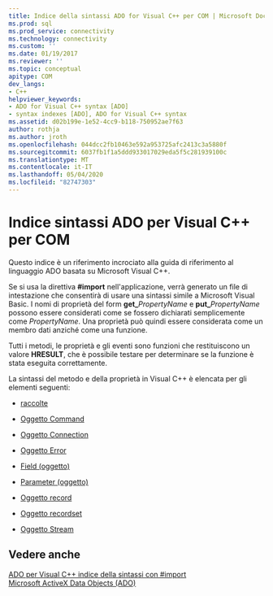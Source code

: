 ```yaml
---
title: Indice della sintassi ADO for Visual C++ per COM | Microsoft Docs
ms.prod: sql
ms.prod_service: connectivity
ms.technology: connectivity
ms.custom: ''
ms.date: 01/19/2017
ms.reviewer: ''
ms.topic: conceptual
apitype: COM
dev_langs:
- C++
helpviewer_keywords:
- ADO for Visual C++ syntax [ADO]
- syntax indexes [ADO], ADO for Visual C++ syntax
ms.assetid: d02b199e-1e52-4cc9-b118-750952ae7f63
author: rothja
ms.author: jroth
ms.openlocfilehash: 044dcc2fb10463e592a953725afc2413c3a5880f
ms.sourcegitcommit: 6037fb1f1a5ddd933017029eda5f5c281939100c
ms.translationtype: MT
ms.contentlocale: it-IT
ms.lasthandoff: 05/04/2020
ms.locfileid: "82747303"
---
```

# <a name="ado-for-visual-c-syntax-index-for-com"></a>Indice sintassi ADO per Visual C++ per COM
Questo indice è un riferimento incrociato alla guida di riferimento al linguaggio ADO basata su Microsoft Visual C++.  
  
 Se si usa la direttiva **#import** nell'applicazione, verrà generato un file di intestazione che consentirà di usare una sintassi simile a Microsoft Visual Basic. I nomi di proprietà del form **get_**_PropertyName_ e **put_**_PropertyName_ possono essere considerati come se fossero dichiarati semplicemente come *PropertyName*. Una proprietà può quindi essere considerata come un membro dati anziché come una funzione.  
  
 Tutti i metodi, le proprietà e gli eventi sono funzioni che restituiscono un valore **HRESULT**, che è possibile testare per determinare se la funzione è stata eseguita correttamente.  
  
 La sintassi del metodo e della proprietà in Visual C++ è elencata per gli elementi seguenti:  
  
-   [raccolte](../../../ado/reference/ado-api/collections-ado-for-visual-c-syntax.md)  
  
-   [Oggetto Command](../../../ado/reference/ado-api/command-ado-for-visual-c-syntax.md)  
  
-   [Oggetto Connection](../../../ado/reference/ado-api/connection-ado-for-visual-c-syntax.md)  
  
-   [Oggetto Error](../../../ado/reference/ado-api/error-ado-for-visual-c-syntax.md)  
  
-   [Field (oggetto)](../../../ado/reference/ado-api/field-ado-for-visual-c-syntax.md)  
  
-   [Parameter (oggetto)](../../../ado/reference/ado-api/parameter-ado-for-visual-c-syntax.md)  
  
-   [Oggetto record](../../../ado/reference/ado-api/record-ado-for-visual-c-syntax.md)  
  
-   [Oggetto recordset](../../../ado/reference/ado-api/recordset-ado-for-visual-c-syntax.md)  
  
-   [Oggetto Stream](../../../ado/reference/ado-api/stream-ado-for-visual-c-syntax.md)  
  
## <a name="see-also"></a>Vedere anche  
 [ADO per Visual C++ indice della sintassi con #import](../../../ado/reference/ado-api/ado-for-visual-c-syntax-index-with-sharpimport.md)   
 [Microsoft ActiveX Data Objects (ADO)](../../../ado/microsoft-activex-data-objects-ado.md)
